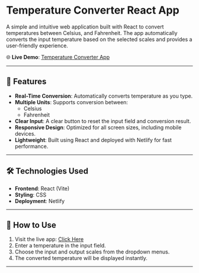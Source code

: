 # Temperature Converter React App

A simple and intuitive web application built with React to convert temperatures between Celsius, and  Fahrenheit. The app automatically converts the input temperature based on the selected scales and provides a user-friendly experience.

🌐 **Live Demo**: [Temperature Converter App](https://temperature-app-react.netlify.app/)

---

## 🚀 Features

- **Real-Time Conversion**: Automatically converts temperature as you type.
- **Multiple Units**: Supports conversion between:
  - Celsius
  - Fahrenheit
- **Clear Input**: A clear button to reset the input field and conversion result.
- **Responsive Design**: Optimized for all screen sizes, including mobile devices.
- **Lightweight**: Built using React and deployed with Netlify for fast performance.

---

## 🛠️ Technologies Used

- **Frontend**: React (Vite)
- **Styling**: CSS
- **Deployment**: Netlify

---

## 📖 How to Use

1. Visit the live app: [Click Here](https://temperature-app-react.netlify.app/)
2. Enter a temperature in the input field.
3. Choose the input and output scales from the dropdown menus.
4. The converted temperature will be displayed instantly.

---

